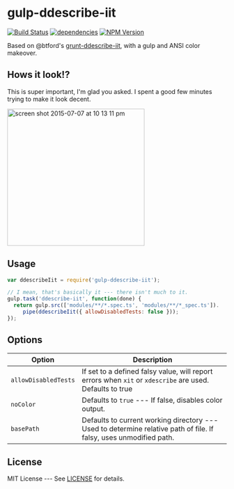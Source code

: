 gulp-ddescribe-iit
==================

[![Build Status](https://travis-ci.org/caitp/gulp-ddescribe-iit.svg?branch=master)](https://travis-ci.org/caitp/gulp-ddescribe-iit)
[![dependencies](https://img.shields.io/david/caitp/gulp-ddescribe-iit.svg?style=flat)](https://david-dm.org/caitp/gulp-ddescribe-iit)
[![NPM Version](http://img.shields.io/npm/v/gulp-ddescribe-iit.svg)](https://www.npmjs.org/package/gulp-ddescribe-iit)

Based on @btford's [grunt-ddescribe-iit](https://github.com/btford/grunt-ddescribe-iit),
with a gulp and ANSI color makeover.

## Hows it look!?

This is super important, I'm glad you asked. I spent a good few minutes trying to make it look decent.

<img width="315" alt="screen shot 2015-07-07 at 10 13 11 pm" src="https://cloud.githubusercontent.com/assets/2294695/8561561/7783a478-24f5-11e5-9f52-c68a89b5371f.png">

## Usage

```js
var ddescribeIit = require('gulp-ddescribe-iit');

// I mean, that's basically it --- there isn't much to it.
gulp.task('ddescribe-iit', function(done) {
  return gulp.src(['modules/**/*.spec.ts', 'modules/**/*_spec.ts']).
     pipe(ddescribeIit({ allowDisabledTests: false }));
});
```

## Options

| Option                         | Description                            
|--------------------------------|----------------------------------------
| `allowDisabledTests`           | If set to a defined falsy value, will report errors when `xit` or `xdescribe` are used. Defaults to true
| `noColor`                      | Defaults to `true` --- If false, disables color output.
| `basePath`                     | Defaults to current working directory --- Used to determine relative path of file. If falsy, uses unmodified path.

## License

MIT License --- See [LICENSE](LICENSE) for details.
